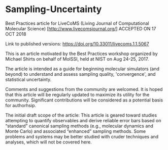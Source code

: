 # Sampling-Uncertainty
Best Practices article for LiveCoMS (Living Journal of Computational 
Molecular Science) [http://www.livecomsjournal.org/]
ACCEPTED ON 17 OCT 2018

Link to published versions: https://doi.org/10.33011/livecoms.1.1.5067

This is an article motivated by the Best Practices workshop organized by Michael Shirts on behalf of MolSSI,
held at NIST on Aug 24-25, 2017.

The article is intended as a guide for beginning molecular simulators (and beyond)
to understand and assess sampling quality, 'convergence', and statistical uncertainty.

Comments and suggestions from the community are welcomed.
It is hoped that this article will be regularly updated to maximize its utility for the community.
Significant contributions will be considered as a potential basis for authorhsip.

The initial draft scope of the article:
This article is geared toward studies attempting to quantify observables and derive reliable error bars 
based on “standard” canonical sampling methods (e.g., molecular dynamics and Monte Carlo) and 
associated “enhanced” sampling methods.  Some problems and systems may be better studied with 
cruder techniques and analyses, which will not be covered here.

